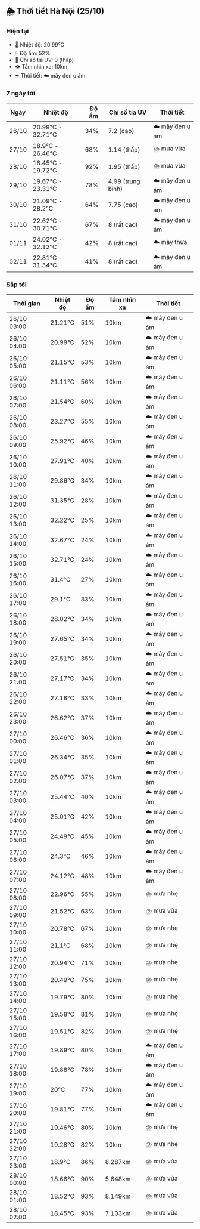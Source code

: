 ## 🌦️ Thời tiết Hà Nội (25/10)

### Hiện tại

- 🌡️ Nhiệt độ: 20.99℃
- 💦 Độ ẩm: 52%
- 🌟 Chỉ số tia UV: 0 (thấp)
- 👁️ Tầm nhìn xa: 10km
- ☂️ Thời tiết: ☁️ mây đen u ám

### 7 ngày tới

| Ngày | Nhiệt độ | Độ ẩm | Chỉ số tia UV | Thời tiết |
| --- | --- | --- | --- | --- |
| 26/10 | 20.99℃ - 32.71℃ | 34% | 7.2 (cao) | ☁️ mây đen u ám |
| 27/10 | 18.9℃ - 26.46℃ | 68% | 1.14 (thấp) | ⛈️ mưa vừa |
| 28/10 | 18.45℃ - 19.72℃ | 92% | 1.95 (thấp) | ⛈️ mưa vừa |
| 29/10 | 19.67℃ - 23.31℃ | 78% | 4.99 (trung bình) | ☁️ mây đen u ám |
| 30/10 | 21.09℃ - 28.2℃ | 64% | 7.75 (cao) | ☁️ mây đen u ám |
| 31/10 | 22.62℃ - 30.71℃ | 67% | 8 (rất cao) | ☁️ mây đen u ám |
| 01/11 | 24.02℃ - 32.12℃ | 42% | 8 (rất cao) | ☁️ mây thưa |
| 02/11 | 22.81℃ - 31.34℃ | 41% | 8 (rất cao) | ☁️ mây đen u ám |

### Sắp tới

| Thời gian | Nhiệt độ | Độ ẩm | Tầm nhìn xa | Thời tiết |
| --- | --- | --- | --- | --- |
| 26/10 03:00 | 21.21℃ | 51% | 10km | ☁️ mây đen u ám |
| 26/10 04:00 | 20.99℃ | 52% | 10km | ☁️ mây đen u ám |
| 26/10 05:00 | 21.15℃ | 53% | 10km | ☁️ mây đen u ám |
| 26/10 06:00 | 21.11℃ | 56% | 10km | ☁️ mây đen u ám |
| 26/10 07:00 | 21.54℃ | 60% | 10km | ☁️ mây đen u ám |
| 26/10 08:00 | 23.27℃ | 55% | 10km | ☁️ mây đen u ám |
| 26/10 09:00 | 25.92℃ | 46% | 10km | ☁️ mây đen u ám |
| 26/10 10:00 | 27.91℃ | 40% | 10km | ☁️ mây đen u ám |
| 26/10 11:00 | 29.86℃ | 34% | 10km | ☁️ mây đen u ám |
| 26/10 12:00 | 31.35℃ | 28% | 10km | ☁️ mây đen u ám |
| 26/10 13:00 | 32.22℃ | 25% | 10km | ☁️ mây đen u ám |
| 26/10 14:00 | 32.67℃ | 24% | 10km | ☁️ mây đen u ám |
| 26/10 15:00 | 32.71℃ | 24% | 10km | ☁️ mây đen u ám |
| 26/10 16:00 | 31.4℃ | 27% | 10km | ☁️ mây đen u ám |
| 26/10 17:00 | 29.1℃ | 33% | 10km | ☁️ mây đen u ám |
| 26/10 18:00 | 28.02℃ | 34% | 10km | ☁️ mây đen u ám |
| 26/10 19:00 | 27.65℃ | 34% | 10km | ☁️ mây đen u ám |
| 26/10 20:00 | 27.51℃ | 35% | 10km | ☁️ mây đen u ám |
| 26/10 21:00 | 27.17℃ | 34% | 10km | ☁️ mây đen u ám |
| 26/10 22:00 | 27.18℃ | 33% | 10km | ☁️ mây đen u ám |
| 26/10 23:00 | 26.62℃ | 37% | 10km | ☁️ mây đen u ám |
| 27/10 00:00 | 26.46℃ | 36% | 10km | ☁️ mây đen u ám |
| 27/10 01:00 | 26.34℃ | 35% | 10km | ☁️ mây đen u ám |
| 27/10 02:00 | 26.07℃ | 37% | 10km | ☁️ mây đen u ám |
| 27/10 03:00 | 25.44℃ | 40% | 10km | ☁️ mây đen u ám |
| 27/10 04:00 | 25.01℃ | 42% | 10km | ☁️ mây đen u ám |
| 27/10 05:00 | 24.49℃ | 45% | 10km | ☁️ mây đen u ám |
| 27/10 06:00 | 24.3℃ | 46% | 10km | ☁️ mây đen u ám |
| 27/10 07:00 | 24.12℃ | 48% | 10km | ☁️ mây đen u ám |
| 27/10 08:00 | 22.96℃ | 55% | 10km | ⛈️ mưa nhẹ |
| 27/10 09:00 | 21.52℃ | 63% | 10km | ⛈️ mưa vừa |
| 27/10 10:00 | 20.78℃ | 67% | 10km | ⛈️ mưa nhẹ |
| 27/10 11:00 | 21.1℃ | 68% | 10km | ⛈️ mưa nhẹ |
| 27/10 12:00 | 20.94℃ | 71% | 10km | ⛈️ mưa nhẹ |
| 27/10 13:00 | 20.49℃ | 75% | 10km | ⛈️ mưa nhẹ |
| 27/10 14:00 | 19.79℃ | 80% | 10km | ⛈️ mưa nhẹ |
| 27/10 15:00 | 19.58℃ | 81% | 10km | ⛈️ mưa nhẹ |
| 27/10 16:00 | 19.51℃ | 82% | 10km | ⛈️ mưa nhẹ |
| 27/10 17:00 | 19.89℃ | 80% | 10km | ☁️ mây đen u ám |
| 27/10 18:00 | 19.88℃ | 78% | 10km | ☁️ mây đen u ám |
| 27/10 19:00 | 20℃ | 77% | 10km | ☁️ mây đen u ám |
| 27/10 20:00 | 19.81℃ | 77% | 10km | ☁️ mây đen u ám |
| 27/10 21:00 | 19.46℃ | 80% | 10km | ⛈️ mưa nhẹ |
| 27/10 22:00 | 19.28℃ | 82% | 10km | ⛈️ mưa nhẹ |
| 27/10 23:00 | 18.9℃ | 86% | 8.287km | ⛈️ mưa vừa |
| 28/10 00:00 | 18.66℃ | 90% | 5.648km | ⛈️ mưa vừa |
| 28/10 01:00 | 18.52℃ | 93% | 8.149km | ⛈️ mưa vừa |
| 28/10 02:00 | 18.45℃ | 93% | 7.103km | ⛈️ mưa vừa |
